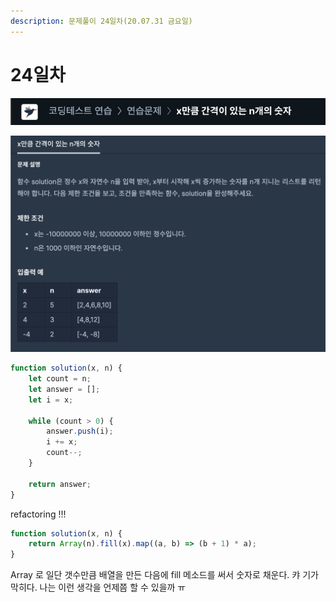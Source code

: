 ```yaml
---
description: 문제풀이 24일차(20.07.31 금요일)
---
```


# 24일차

![](../../.gitbook/assets/image%20%2889%29.png)

![](../../.gitbook/assets/image%20%2892%29.png)

```javascript
function solution(x, n) {
    let count = n;
    let answer = [];
    let i = x;
    
    while (count > 0) {
        answer.push(i);
        i += x;
        count--;
    }
    
    return answer;
}
```

refactoring !!!

```javascript
function solution(x, n) {
    return Array(n).fill(x).map((a, b) => (b + 1) * a);
}
```

Array 로 일단 갯수만큼 배열을 만든 다음에 fill 메소드를 써서 숫자로 채운다. 캬 기가막히다. 나는 이런 생각을 언제쯤 할 수 있을까 ㅠ

